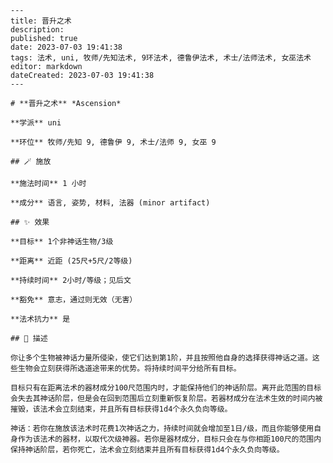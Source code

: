 
    ---
    title: 晋升之术
    description: 
    published: true
    date: 2023-07-03 19:41:38
    tags: 法术, uni, 牧师/先知法术, 9环法术, 德鲁伊法术, 术士/法师法术, 女巫法术
    editor: markdown
    dateCreated: 2023-07-03 19:41:38
    ---

    # **晋升之术** *Ascension*

    **学派** uni 

    **环位** 牧师/先知 9, 德鲁伊 9, 术士/法师 9, 女巫 9

    ## 🪄 施放

    **施法时间** 1 小时

    **成分** 语言, 姿势, 材料, 法器 (minor artifact)

    ## ✨ 效果 

    **目标** 1个非神话生物/3级 

    **距离** 近距 (25尺+5尺/2等级)  

    **持续时间** 2小时/等级；见后文 

    **豁免** 意志，通过则无效（无害）

    **法术抗力** 是

    ## 📖 描述

    你让多个生物被神话力量所侵染，使它们达到第1阶，并且按照他自身的选择获得神话之道。这些生物会立刻获得所选道途带来的优势。将持续时间平分给所有目标。

    目标只有在距离法术的器材成分100尺范围内时，才能保持他们的神话阶层。离开此范围的目标会失去其神话阶层，但是会在回到范围后立刻重新恢复阶层。若器材成分在法术生效的时间内被摧毁，该法术会立刻结束，并且所有目标获得1d4个永久负向等级。

    神话：若你在施放该法术时花费1次神话之力，持续时间就会增加至1日/级，而且你能够使用自身作为该法术的器材，以取代次级神器。若你是器材成分，目标只会在与你相距100尺的范围内保持神话阶层，若你死亡，法术会立刻结束并且所有目标获得1d4个永久负向等级。
    